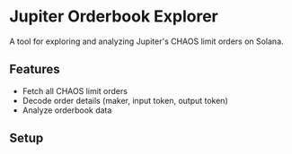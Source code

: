 # Jupiter Orderbook Explorer

A tool for exploring and analyzing Jupiter's CHAOS limit orders on Solana.

## Features
- Fetch all CHAOS limit orders
- Decode order details (maker, input token, output token)
- Analyze orderbook data

## Setup 